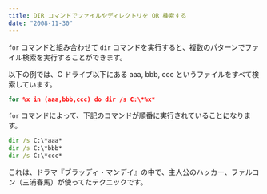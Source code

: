 ```yaml
---
title: DIR コマンドでファイルやディレクトリを OR 検索する
date: "2008-11-30"
---
```


`for` コマンドと組み合わせて `dir` コマンドを実行すると、複数のパターンでファイル検索を実行することができます。

以下の例では、C ドライブ以下にある aaa, bbb, ccc というファイルをすべて検索しています。

```bat
for %x in (aaa,bbb,ccc) do dir /s C:\*%x*
```

`for` コマンドによって、下記のコマンドが順番に実行されていることになります。

```bat
dir /s C:\*aaa*
dir /s C:\*bbb*
dir /s C:\*ccc*
```

これは、ドラマ『ブラッディ・マンデイ』の中で、主人公のハッカー、ファルコン（三浦春馬）が使ってたテクニックです。

